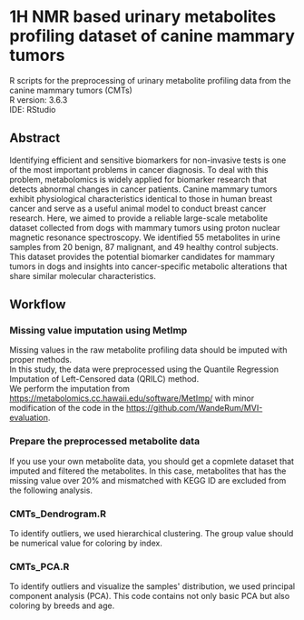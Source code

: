 # 1H NMR based urinary metabolites profiling dataset of canine mammary tumors 
R scripts for the preprocessing of urinary metabolite profiling data from the canine mammary tumors (CMTs) \
R version: 3.6.3 \
IDE: RStudio 

## Abstract
Identifying efficient and sensitive biomarkers for non-invasive tests is one of the most important problems in cancer diagnosis. To deal with this problem, metabolomics is widely applied for biomarker research that detects abnormal changes in cancer patients. Canine mammary tumors exhibit physiological characteristics identical to those in human breast cancer and serve as a useful animal model to conduct breast cancer research. Here, we aimed to provide a reliable large-scale metabolite dataset collected from dogs with mammary tumors using proton nuclear magnetic resonance spectroscopy. We identified 55 metabolites in urine samples from 20 benign, 87 malignant, and 49 healthy control subjects. This dataset provides the potential biomarker candidates for mammary tumors in dogs and insights into cancer-specific metabolic alterations that share similar molecular characteristics.

## Workflow

### Missing value imputation using MetImp
Missing values in the raw metabolite profiling data should be imputed with proper methods. \
In this study, the data were preprocessed using the Quantile Regression Imputation of Left-Censored data (QRILC) method. \
We perform the imputation from https://metabolomics.cc.hawaii.edu/software/MetImp/ with minor modification of the code in the https://github.com/WandeRum/MVI-evaluation. 

### Prepare the preprocessed metabolite data 
If you use your own metabolite data, you should get a copmlete dataset that imputed and filtered the metabolites.
In this case, metabolites that has the missing value over 20% and mismatched with KEGG ID are excluded from the following analysis.

### CMTs_Dendrogram.R
To identify outliers, we used hierarchical clustering. The group value should be numerical value for coloring by index.

### CMTs_PCA.R
To identify outliers and visualize the samples' distribution, we used principal component analysis (PCA). This code contains not only basic PCA but also coloring by breeds and age.

